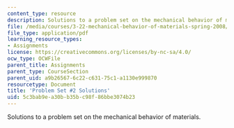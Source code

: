 ```yaml
---
content_type: resource
description: Solutions to a problem set on the mechanical behavior of materials.
file: /media/courses/3-22-mechanical-behavior-of-materials-spring-2008/5c3bab9ea30bb35bc98f86bbe3074b23_sol2.pdf
file_type: application/pdf
learning_resource_types:
- Assignments
license: https://creativecommons.org/licenses/by-nc-sa/4.0/
ocw_type: OCWFile
parent_title: Assignments
parent_type: CourseSection
parent_uid: a9b26567-6c22-c631-75c1-a1130e999870
resourcetype: Document
title: 'Problem Set #2 Solutions'
uid: 5c3bab9e-a30b-b35b-c98f-86bbe3074b23
---
```

Solutions to a problem set on the mechanical behavior of materials.